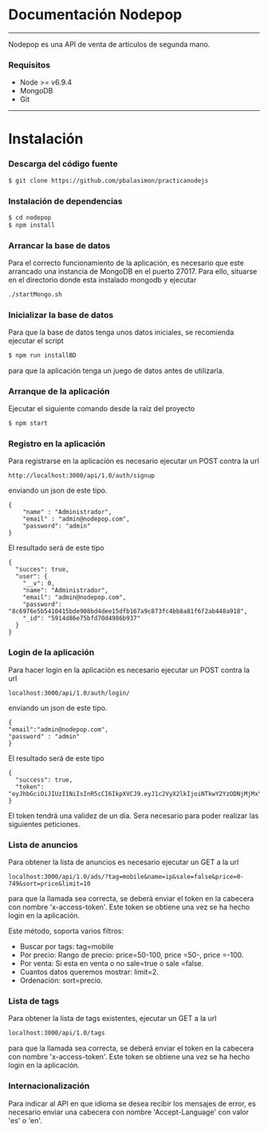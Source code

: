# Documentación Nodepop___Nodepop es una API de venta de artículos de segunda mano.### Requisitos* Node >= v6.9.4* MongoDB* Git___# Instalación### Descarga del código fuente```sh$ git clone https://github.com/pbalasimon/practicanodejs```### Instalación de dependencias```sh$ cd nodepop$ npm install```### Arrancar la base de datosPara el correcto funcionamiento de la aplicación, es necesario que este arrancado una instancia de MongoDB en el puerto 27017. Para ello, situarse en el directorio donde esta instalado mongodb y ejecutar```sh./startMongo.sh```### Inicializar la base de datosPara que la base de datos tenga unos datos iniciales, se recomienda ejecutar el script```sh$ npm run installBD```para que la aplicación tenga un juego de datos antes de utilizarla.### Arranque de la aplicaciónEjecutar el siguiente comando desde la raíz del proyecto```sh$ npm start```### Registro en la aplicaciónPara registrarse en la aplicación es necesario ejecutar un POST contra la url```http://localhost:3000/api/1.0/auth/signup```enviando un json de este tipo.```{	"name" : "Administrador",	"email" : "admin@nodepop.com",	"password": "admin"}```El resultado será de este tipo```{  "succes": true,  "user": {    "__v": 0,    "name": "Administrador",    "email": "admin@nodepop.com",    "password": "8c6976e5b5410415bde908bd4dee15dfb167a9c873fc4bb8a81f6f2ab448a918",    "_id": "5914d86e75bfd70d4986b937"  }}```### Login de la aplicaciónPara hacer login en la aplicación es necesario ejecutar un POST contra la url````localhost:3000/api/1.0/auth/login/````enviando un json de este tipo. ```{"email":"admin@nodepop.com","password" : "admin"}```El resultado será de este tipo```{  "success": true,  "token": "eyJhbGciOiJIUzI1NiIsInR5cCI6IkpXVCJ9.eyJ1c2VyX2lkIjoiNTkwY2YzODNjMjMxYmE3N2VhOTk5OWU4IiwiZW1haWwiOiJhZG1pbkBub2RlcG9wLmNvbSIsImlhdCI6MTQ5NDY3MTc4MCwiZXhwIjoxNDk0NzU4MTgwfQ.RXJxHaYYMyGGGEeaErV6iDGmLc96sKg19FcRV6RiYSM"}```El token tendrá una validez de un día. Sera necesario para poder realizar las siguientes peticiones.### Lista de anunciosPara obtener la lista de anuncios es necesario ejecutar un GET a la url```localhost:3000/api/1.0/ads/?tag=mobile&name=ip&sale=false&price=0-749&sort=price&limit=10```para que la llamada sea correcta, se deberá enviar el token en la cabecera con nombre 'x-access-token'. Este token se obtiene una vez se ha hecho login en la aplicación.Este método, soporta varios filtros:* Buscar por tags: tag=mobile* Por precio: Rango de precio: price=50-100, price =50-, price =-100.* Por venta: Si esta en venta o no sale=true o sale =false.* Cuantos datos queremos mostrar: limit=2.* Ordenación: sort=precio.### Lista de tagsPara obtener la lista de tags existentes, ejecutar un GET a la url
```shlocalhost:3000/api/1.0/tags```
para que la llamada sea correcta, se deberá enviar el token en la cabecera con nombre 'x-access-token'. Este token se obtiene una vez se ha hecho login en la aplicación.

### Internacionalización
Para indicar al API en que idioma se desea recibir los mensajes de error, es necesario enviar una cabecera con nombre 'Accept-Language' con valor 'es' o 'en'.
